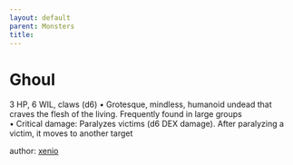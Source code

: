 ```yaml
---
layout: default
parent: Monsters 
title: 
--- 
```

# Ghoul
3 HP, 6 WIL, claws (d6)
• Grotesque, mindless, humanoid undead that craves the flesh of the living. Frequently found in large groups  
• Critical damage: Paralyzes victims (d6 DEX damage). After paralyzing a victim, it moves to another target  





author: [xenio](https://xenioinabottle.blogspot.com/2021/02/classic-monsters-for-cairnito-part-1.html) 


